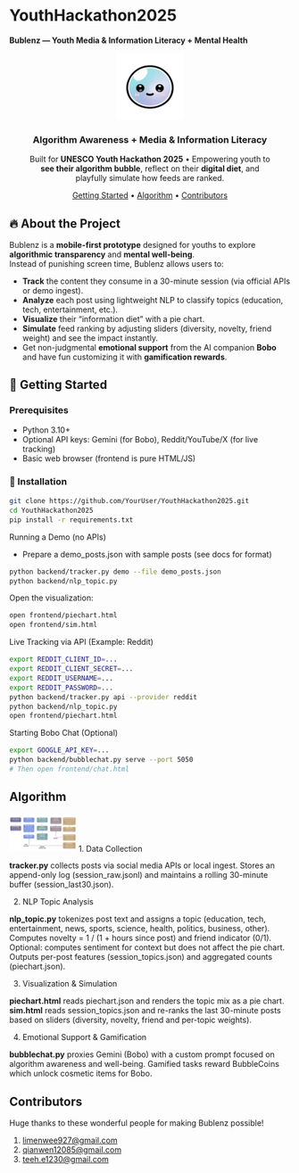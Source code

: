 # YouthHackathon2025

**Bublenz — Youth Media & Information Literacy + Mental Health**

<div align="center"> <img src="assets/bobo.png" alt="Bublenz Logo" width="120" /> <h3>Algorithm Awareness + Media & Information Literacy</h3> <p> Built for <b>UNESCO Youth Hackathon 2025</b> • Empowering youth to <br/> <b>see their algorithm bubble</b>, reflect on their <b>digital diet</b>, and <br/> playfully simulate how feeds are ranked. </p> <a href="#getting-started">Getting Started</a> • <a href="#algorithm">Algorithm</a> • <a href="#contributors">Contributors</a> </div>

## 🔥 About the Project

Bublenz is a **mobile-first prototype** designed for youths to explore **algorithmic transparency** and **mental well-being**.  
Instead of punishing screen time, Bublenz allows users to:
- **Track** the content they consume in a 30-minute session (via official APIs or demo ingest).
- **Analyze** each post using lightweight NLP to classify topics (education, tech, entertainment, etc.).
- **Visualize** their “information diet” with a pie chart.
- **Simulate** feed ranking by adjusting sliders (diversity, novelty, friend weight) and see the impact instantly.
- Get non-judgmental **emotional support** from the AI companion **Bobo** and have fun customizing it with **gamification rewards**.


## 🚀 Getting Started

### Prerequisites
- Python 3.10+
- Optional API keys: Gemini (for Bobo), Reddit/YouTube/X (for live tracking)
- Basic web browser (frontend is pure HTML/JS)

### 🧰 Installation
```bash
git clone https://github.com/YourUser/YouthHackathon2025.git
cd YouthHackathon2025
pip install -r requirements.txt
```
Running a Demo (no APIs)
 - Prepare a demo_posts.json with sample posts (see docs for format)
```bash
python backend/tracker.py demo --file demo_posts.json
python backend/nlp_topic.py
```

Open the visualization:
```bash
open frontend/piechart.html
open frontend/sim.html
```
Live Tracking via API (Example: Reddit)
```bash
export REDDIT_CLIENT_ID=...
export REDDIT_CLIENT_SECRET=...
export REDDIT_USERNAME=...
export REDDIT_PASSWORD=...
python backend/tracker.py api --provider reddit
python backend/nlp_topic.py
open frontend/piechart.html
```
Starting Bobo Chat (Optional)
```bash
export GOOGLE_API_KEY=...
python backend/bubblechat.py serve --port 5050
# Then open frontend/chat.html
```

## Algorithm
<img src="assets/algorithm.pdf" alt="Pipeline" width="120" />
1. Data Collection
   
**tracker.py** collects posts via social media APIs or local ingest.
Stores an append-only log (session_raw.jsonl) and maintains a rolling 30-minute buffer (session_last30.json).

2. NLP Topic Analysis
   
**nlp_topic.py** tokenizes post text and assigns a topic (education, tech, entertainment, news, sports, science, health, politics, business, other).
Computes novelty = 1 / (1 + hours since post) and friend indicator (0/1).
Optional: computes sentiment for context but does not affect the pie chart.
Outputs per-post features (session_topics.json) and aggregated counts (piechart.json).

3. Visualization & Simulation
   
**piechart.html** reads piechart.json and renders the topic mix as a pie chart.
**sim.html** reads session_topics.json and re-ranks the last 30-minute posts based on sliders (diversity, novelty, friend and per-topic weights).

4. Emotional Support & Gamification
   
**bubblechat.py** proxies Gemini (Bobo) with a custom prompt focused on algorithm awareness and well-being.
Gamified tasks reward BubbleCoins which unlock cosmetic items for Bobo.

## Contributors
Huge thanks to these wonderful people for making Bublenz possible!

1. limenwee927@gmail.com
2. qianwen12085@gmail.com
3. teeh.e1230@gmail.com
